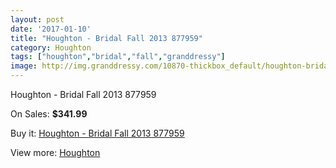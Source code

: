 ```yaml
---
layout: post
date: '2017-01-10'
title: "Houghton - Bridal Fall 2013 877959"
category: Houghton
tags: ["houghton","bridal","fall","granddressy"]
image: http://img.granddressy.com/10870-thickbox_default/houghton-bridal-fall-2013-877959.jpg
---
```

Houghton - Bridal Fall 2013 877959

On Sales: **$341.99**
<a href="https://www.granddressy.com/en/houghton/9988-houghton-bridal-fall-2013-877959.html"><amp-img layout="responsive" width="600" height="600" src="//img.granddressy.com/10870-thickbox_default/houghton-bridal-fall-2013-877959.jpg" alt="Houghton - Bridal Fall 2013 877959 0" /></a>

Buy it: [Houghton - Bridal Fall 2013 877959](https://www.granddressy.com/en/houghton/9988-houghton-bridal-fall-2013-877959.html "Houghton - Bridal Fall 2013 877959")

View more: [Houghton](https://www.granddressy.com/en/36-houghton "Houghton")